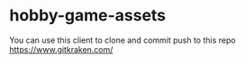 # hobby-game-assets

You can use this client to clone and commit push to this repo
https://www.gitkraken.com/
